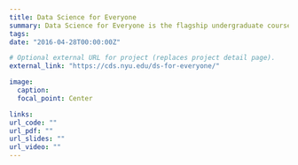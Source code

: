 ```yaml
---
title: Data Science for Everyone
summary: Data Science for Everyone is the flagship undergraduate course of the NYU Center for Data Science and the first course in the sequences for both the data science major and minor. Students learn how to conduct applied research in Python, including data wrangling, visualization, classification and regression, and interpretation of results.
tags:
date: "2016-04-28T00:00:00Z"

# Optional external URL for project (replaces project detail page).
external_link: "https://cds.nyu.edu/ds-for-everyone/"

image:
  caption:
  focal_point: Center

links:
url_code: ""
url_pdf: ""
url_slides: ""
url_video: ""
---
```

